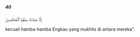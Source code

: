 ##### 40

<span class="ayah">إِلَّا عِبَادَكَ مِنْهُمُ ٱلْمُخْلَصِينَ</span>

<span class="ayah_translation">kecuali hamba-hamba Engkau yang mukhlis di antara mereka".</span>

